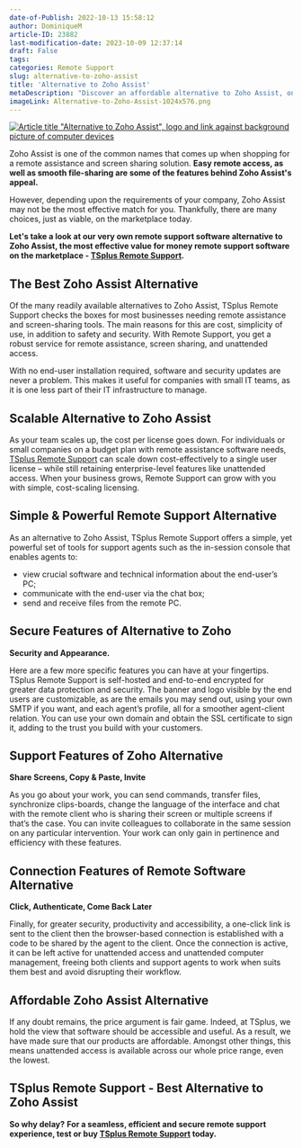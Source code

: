 ```yaml
---
date-of-Publish: 2022-10-13 15:58:12
author: DominiqueM
article-ID: 23882
last-modification-date: 2023-10-09 12:37:14
draft: False
tags: 
categories: Remote Support
slug: alternative-to-zoho-assist
title: 'Alternative to Zoho Assist'
metaDescription: "Discover an affordable alternative to Zoho Assist, one of the common names amongst remote assistance and screen sharing solutions."
imageLink: Alternative-to-Zoho-Assist-1024x576.png
---
```

[![Article title "Alternative to Zoho Assist", logo and link against background picture of computer devices](/images/Alternative-to-Zoho-Assist-1024x576.png)](https://tsplus.net/remote-support/) 

Zoho Assist is one of the common names that comes up when shopping for a remote assistance and screen sharing solution. **Easy remote access, as well as smooth file-sharing are some of the features behind Zoho Assist's appeal.** 

However, depending upon the requirements of your company, Zoho Assist may not be the most effective match for you. Thankfully, there are many choices, just as viable, on the marketplace today.

**Let's take a look at our very own remote support software alternative to Zoho Assist, the most effective value for money remote support software on the marketplace - [TSplus Remote Support](https://tsplus.net/remote-support/).**
## The Best Zoho Assist Alternative


Of the many readily available alternatives to Zoho Assist, TSplus Remote Support checks the boxes for most businesses needing remote assistance and screen-sharing tools. The main reasons for this are cost, simplicity of use, in addition to safety and security. With Remote Support, you get a robust service for remote assistance, screen sharing, and unattended access.


With no end-user installation required, software and security updates are never a problem. This makes it useful for companies with small IT teams, as it is one less part of their IT infrastructure to manage.


## Scalable Alternative to Zoho Assist


As your team scales up, the cost per license goes down. For individuals or small companies on a budget plan with remote assistance software needs, [TSplus Remote Support](https://tsplus.net/pricing/remote-support/) can scale down cost-effectively to a single user license – while still retaining enterprise-level features like unattended access. When your business grows, Remote Support can grow with you with simple, cost-scaling licensing.


## Simple & Powerful Remote Support Alternative


As an alternative to Zoho Assist, TSplus Remote Support offers a simple, yet powerful set of tools for support agents such as the in-session console that enables agents to:


* view crucial software and technical information about the end-user’s PC;
* communicate with the end-user via the chat box;
* send and receive files from the remote PC.


## Secure Features of Alternative to Zoho


**Security and Appearance.**


Here are a few more specific features you can have at your fingertips. TSplus Remote Support is self-hosted and end-to-end encrypted for greater data protection and security. The banner and logo visible by the end users are customizable, as are the emails you may send out, using your own SMTP if you want, and each agent’s profile, all for a smoother agent-client relation. You can use your own domain and obtain the SSL certificate to sign it, adding to the trust you build with your customers.


## Support Features of Zoho Alternative


**Share Screens, Copy & Paste, Invite**


As you go about your work, you can send commands, transfer files, synchronize clips-boards, change the language of the interface and chat with the remote client who is sharing their screen or multiple screens if that’s the case. You can invite colleagues to collaborate in the same session on any particular intervention. Your work can only gain in pertinence and efficiency with these features.


## Connection Features of Remote Software Alternative


**Click, Authenticate, Come Back Later**


Finally, for greater security, productivity and accessibility, a one-click link is sent to the client then the browser-based connection is established with a code to be shared by the agent to the client. Once the connection is active, it can be left active for unattended access and unattended computer management, freeing both clients and support agents to work when suits them best and avoid disrupting their workflow.


## Affordable Zoho Assist Alternative


If any doubt remains, the price argument is fair game. Indeed, at TSplus, we hold the view that software should be accessible and useful. As a result, we have made sure that our products are affordable. Amongst other things, this means unattended access is available across our whole price range, even the lowest.


## TSplus Remote Support - Best Alternative to Zoho Assist


**So why delay?** **For a seamless, efficient and secure remote support experience, test or buy [TSplus Remote Support](https://tsplus.net/remote-support/features/) today.**


